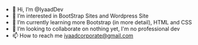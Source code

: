 - 👋 Hi, I’m @IyaadDev
- 👀 I’m interested in BootStrap Sites and Wordpress Site
- 🌱 I’m currently learning more Bootstrap (in more detail), HTML and CSS
- 💞️ I’m looking to collaborate on nothing yet, I'm no professional dev
- 📫 How to reach me iyaadcorporate@gmail.com

<!---
IyaadDev/IyaadDev is a ✨ special ✨ repository because its `README.md` (this file) appears on your GitHub profile.
You can click the Preview link to take a look at your changes.
--->
